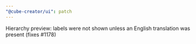 ```yaml
---
"@cube-creator/ui": patch
---
```


Hierarchy preview: labels were not shown unless an English translation was present (fixes #1178)
